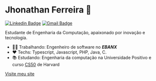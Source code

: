 # Jhonathan Ferreira :vulcan_salute:

[![Linkedin Badge](https://img.shields.io/badge/-LinkedIn-blue?style=flat-square&logo=Linkedin&logoColor=white&link=https://www.linkedin.com/in/jhonathanferreira/)](https://www.linkedin.com/in/jhonathanferreira/)
[![Gmail Badge](https://img.shields.io/badge/-Gmail-c14438?style=flat-square&logo=Gmail&logoColor=white&link=mailto:jhonathan.luizferreira@gmail.com)](mailto:jhonathan.luizferreira@gmail.com)

Estudante de Engenharia da Computação, apaixonado por inovação e tecnologia.

- :technologist: Trabalhando: Engenheiro de software no ***EBANX***
- :heart: Techs:  Typescript, Javascript, PHP, Java, C.
- :books: Estudando: Engenharia da computação na Universidade Positivo e curso [CS50](https://cs50.harvard.edu/) de Harvard

[Visite meu site](https://jhonathan.ferreira.com.br)
<!--
**jhonathanF/jhonathanF** is a ✨ _special_ ✨ repository because its `README.md` (this file) appears on your GitHub profile.

Here are some ideas to get you started:

- 🔭 I’m currently working on ...
- 🌱 I’m currently learning ...
- 👯 I’m looking to collaborate on ...
- 🤔 I’m looking for help with ...
- 💬 Ask me about ...
- 📫 How to reach me: ...
- 😄 Pronouns: ...
- ⚡ Fun fact: ...
-->
